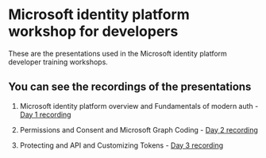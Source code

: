 # Microsoft identity platform workshop for developers

These are the presentations used in the Microsoft identity platform developer training workshops.   

## You can see the recordings of the presentations

1. Microsoft identity platform overview and Fundamentals of modern auth - [Day 1 recording](https://www.youtube.com/watch?v=s5TB4AuPTa0)

2. Permissions and Consent and Microsoft Graph Coding  - [Day 2 recording](https://www.youtube.com/watch?v=hdkTu0Ip_eo) 

3. Protecting and API and Customizing Tokens - [Day 3 recording](https://www.youtube.com/watch?v=hdkTu0Ip_eo)

